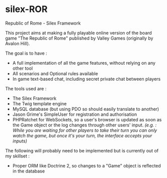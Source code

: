 silex-ROR
=========

Republic of Rome - Silex Framework

This project aims at making a fully playable online version of the board game "The Republic of Rome" published by Valley Games (originally by Avalon Hill).

The goal is to have :

- A full implementation of all the game features, without relying on any other tool
- All scenarios and Optional rules available
- In game text-based chat, including secret private chat between players

The tools used are :

- The Silex Framework
- The Twig template engine
- MySQL database (but using PDO so should easily translate to another)
- Jason Grime's SimpleUser for registration and authorisation
- PHPRatchet for WebSockets, so a user's browser is updated as soon as the Game object or the log changes through other users' input. _(e.g. : While you are waiting for other players to take their turn you can only watch the game, but once it's your turn, the interface accepts your inputs)_

The following will probably need to be implemented but is currently out of my skillset :

- Proper ORM like Doctrine 2, so changes to a "Game" object is reflected in the database

